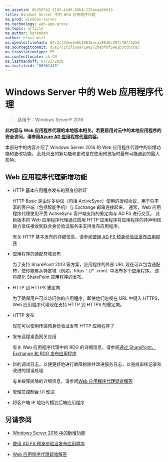 ```yaml
---
ms.assetid: 0b3587b2-219f-43d8-88b4-1254eaa8b910
title: Windows Server 中的 Web 应用程序代理
ms.prod: windows-server
ms.technology: web-app-proxy
ms.topic: article
ms.author: kgremban
author: eross-msft
ms.openlocfilehash: 84c2c735ee3e6b19816acaa8810c297c487f5250
ms.sourcegitcommit: d5e27c1f2f168a71ae272bebf8f50e1b3ccbcca3
ms.translationtype: MT
ms.contentlocale: zh-CN
ms.lasthandoff: 07/23/2020
ms.locfileid: "86961449"
---
```

# <a name="web-application-proxy-in-windows-server"></a>Windows Server 中的 Web 应用程序代理

>适用于：Windows Server&reg; 2016

**此内容与 Web 应用程序代理的本地版本相关。若要启用对云中的本地应用程序的安全访问，请参阅[Azure AD 应用程序代理内容](/azure/active-directory/manage-apps/application-proxy)。**  
  
本部分中的内容介绍了 Windows Server 2016 的 Web 应用程序代理中的新增功能和更改功能。 此处列出的新功能和更改是在使用预览版时最有可能遇到的最大影响。  
  
## <a name="web-application-proxy-new-features"></a>Web 应用程序代理新增功能  
  
- HTTP 基本应用程序发布的预身份验证  
  
  HTTP Basic 是由许多协议（包括 ActiveSync）使用的授权协议，用于将丰富的客户端（包括智能手机）与 Exchange 邮箱连接起来。 通常，Web 应用程序代理使用不受 ActiveSync 客户端支持的重定向与 AD FS 进行交互。 此新版本的 Web 应用程序代理通过启用 HTTP 应用程序将应用程序的非声明信赖方信任接收到联合身份验证服务来支持发布应用程序。  
  
  有关 HTTP 基本发布的详细信息，请参阅[使用 AD FS 预身份验证发布应用程序](../web-application-proxy/../web-application-proxy/Publishing-Applications-using-AD-FS-Preauthentication.md)  
  
- 应用程序的通配符域发布  
  
  为了支持 SharePoint 2013 等方案，应用程序的外部 URL 现在可以包含通配符，使你能够从特定域（例如，https：//* .com）中发布多个应用程序。 这将简化 SharePoint 应用程序的发布。  
  
- HTTP 到 HTTPS 重定向  
  
  为了确保用户可以访问你的应用程序，即使他们忽视在 URL 中键入 HTTPS，Web 应用程序代理现在支持 HTTP 到 HTTPS 的重定向。  
  
- HTTP 发布  
  
  现在可以使用传递预身份验证发布 HTTP 应用程序了  
  
- 发布远程桌面网关应用  
  
  有关 Web 应用程序代理中的 RDG 的详细信息，请参阅[通过 SharePoint、Exchange 和 RDG 发布应用程序](../web-application-proxy/Publishing-Applications-with-SharePoint,-Exchange-and-RDG.md)  
  
- 新的调试日志，以便更好地进行故障排除并改进服务日志，以完成审核记录和改进的错误处理  
  
  有关故障排除的详细信息，请参阅[Web 应用程序代理疑难解答](/previous-versions/windows/it-pro/windows-server-2012-R2-and-2012/dn770156(v=ws.11))  
  
- 管理员控制台 UI 改进  
  
- 将客户端 IP 地址传播到后端应用程序  
  
## <a name="see-also"></a>另请参阅  
  
-   [Windows Server 2016 中的新增功能](../../../get-started/whats-new-in-windows-server-2016.md)  
  
-   [使用 AD FS 预身份验证发布应用程序](../web-application-proxy/Publishing-Applications-using-AD-FS-Preauthentication.md)  
  
-   [Web 应用程序代理疑难解答](/previous-versions/windows/it-pro/windows-server-2012-R2-and-2012/dn770156(v=ws.11))  
  
